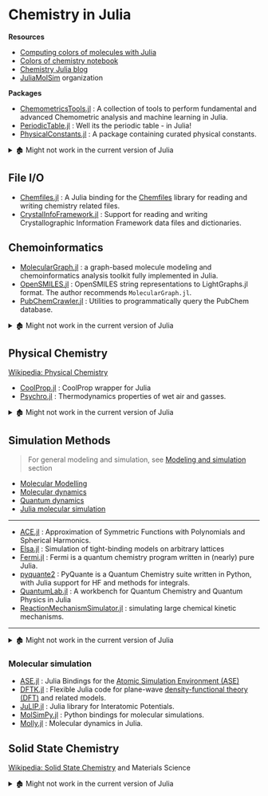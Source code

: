 # Chemistry in Julia

**Resources**

- [Computing colors of molecules with Julia](https://github.com/jiahao/ijulia-notebooks)
- [Colors of chemistry notebook](http://jiahao.github.io/julia-blog/2014/06/09/the-colors-of-chemistry.html)
- [Chemistry Julia blog ](http://jiahao.github.io/julia-blog/)
- [JuliaMolSim](https://github.com/JuliaMolSim) organization

**Packages**

- [ChemometricsTools.jl](https://github.com/caseykneale/ChemometricsTools.jl) : A collection of tools to perform fundamental and advanced Chemometric analysis and machine learning in Julia.
- [PeriodicTable.jl](https://github.com/JuliaPhysics/PeriodicTable.jl) : Well its the periodic table - in Julia!
- [PhysicalConstants.jl](https://github.com/JuliaPhysics/PhysicalConstants.jl) : A package containing curated physical constants.

<details> <summary>🏚️ Might not work in the current version of Julia</summary>

- 🏚️ [Dimers.jl](https://github.com/sswatson/Dimers.jl) : Oligomers with two structurally similar monomers.

</details>

## File I/O

- [Chemfiles.jl](https://github.com/chemfiles/Chemfiles.jl) : A Julia binding for the [Chemfiles](https://github.com/chemfiles/chemfiles) library for reading and writing chemistry related files.
- [CrystalInfoFramework.jl](https://github.com/jamesrhester/CrystalInfoFramework.jl) : Support for reading and writing Crystallographic Information Framework data files and dictionaries.

## Chemoinformatics

- [MolecularGraph.jl](https://github.com/mojaie/MolecularGraph.jl) : a graph-based molecule modeling and chemoinformatics analysis toolkit fully implemented in Julia.
- [OpenSMILES.jl](https://github.com/caseykneale/OpenSMILES.jl) : OpenSMILES string representations to LightGraphs.jl format. The author recommends `MolecularGraph.jl`.
- [PubChemCrawler.jl](https://github.com/JuliaHealth/PubChemCrawler.jl) : Utilities to programmatically query the PubChem database.

<details> <summary>🏚️ Might not work in the current version of Julia</summary>

- 🏚️ [Synchrony.jl](https://github.com/simonster/Synchrony.jl) : Coherence/phase-locking statistics in Julia.

</details>

## Physical Chemistry

[Wikipedia: Physical Chemistry](https://en.wikipedia.org/wiki/Category:Physical_chemistry)

- [CoolProp.jl](https://github.com/CoolProp/CoolProp.jl) : CoolProp wrapper for Julia
- [Psychro.jl](https://github.com/pjabardo/Psychro.jl) : Thermodynamics properties of wet air and gasses.

<details> <summary>🏚️ Might not work in the current version of Julia</summary>

- 🏚️ [Lavoisier.jl](https://github.com/longemen3000/lavoisier) : Thermodynamics models of gasseus compounds.

</details>

## Simulation Methods

> For general modeling and simulation, see [Modeling and simulation](modeling.md) section

- [Molecular Modelling](https://en.wikipedia.org/wiki/Category:Molecular_modelling)
- [Molecular dynamics](https://en.wikipedia.org/wiki/Molecular_dynamics)
- [Quantum dynamics](https://en.wikipedia.org/wiki/Quantum_dynamics)
- [Julia molecular simulation](https://juliamolsim.github.io)

---

- [ACE.jl](https://github.com/ACEsuit/ACE.jl) : Approximation of Symmetric Functions with Polynomials and Spherical Harmonics.
- [Elsa.jl](https://github.com/pablosanjose/Elsa.jl) : Simulation of tight-binding models on arbitrary lattices
- [Fermi.jl](https://github.com/FermiQC/Fermi.jl) : Fermi is a quantum chemistry program written in (nearly) pure Julia.
- [pyquante2](https://github.com/rpmuller/pyquante2/) : PyQuante is a Quantum Chemistry suite written in Python, with Julia support for HF and methods for integrals.
- [QuantumLab.jl](https://github.com/vonDonnerstein/QuantumLab.jl) : A workbench for Quantum Chemistry and Quantum Physics in Julia
- [ReactionMechanismSimulator.jl](https://github.com/ReactionMechanismGenerator/ReactionMechanismSimulator.jl) : simulating large chemical kinetic mechanisms.

---

<details> <summary>🏚️ Might not work in the current version of Julia</summary>

- 🏚️ [Brownian.jl](https://github.com/UniversityofWarwick/Brownian.jl) : Simulation of Brownian-Based Stochastic Processes.

</details>

### Molecular  simulation

- [ASE.jl](https://github.com/JuliaMolSim/ASE.jl) : Julia Bindings for the [Atomic Simulation Environment (ASE)](https://wiki.fysik.dtu.dk/ase)
- [DFTK.jl](https://github.com/JuliaMolSim/DFTK.jl) : Flexible Julia code for plane-wave [density-functional theory (DFT)](https://en.wikipedia.org/wiki/Density_functional_theory) and related models.
- [JuLIP.jl](https://github.com/JuliaMolSim/JuLIP.jl) : Julia library for Interatomic Potentials.
- [MolSimPy.jl](https://github.com/JuliaMolSim/MolSimPy.jl) : Python bindings for molecular simulations.
- [Molly.jl](https://github.com/JuliaMolSim/Molly.jl) : Molecular dynamics in Julia.

## Solid State Chemistry

[Wikipedia: Solid State Chemistry](https://en.wikipedia.org/wiki/Solid-state_chemistry) and Materials Science

<details> <summary>🏚️ Might not work in the current version of Julia</summary>

- [ClassicalLaminateTheory.jl](https://github.com/PtFEM/ClassicalLaminateTheory.jl) : Laminate model functions by K.Y.Lin. (No `Project.toml`)
- 🏗️ [Lattices.jl](https://github.com/JuliaPhysics/Lattices.jl) : A Lattice Library for Julia.
- 🏚️ [HydrocarbonNets.jl](https://github.com/Ismael-VC/HydrocarbonNets.jl) : Artificial Hydrocarbon Networks (AHNs) in Julia.

</details>
